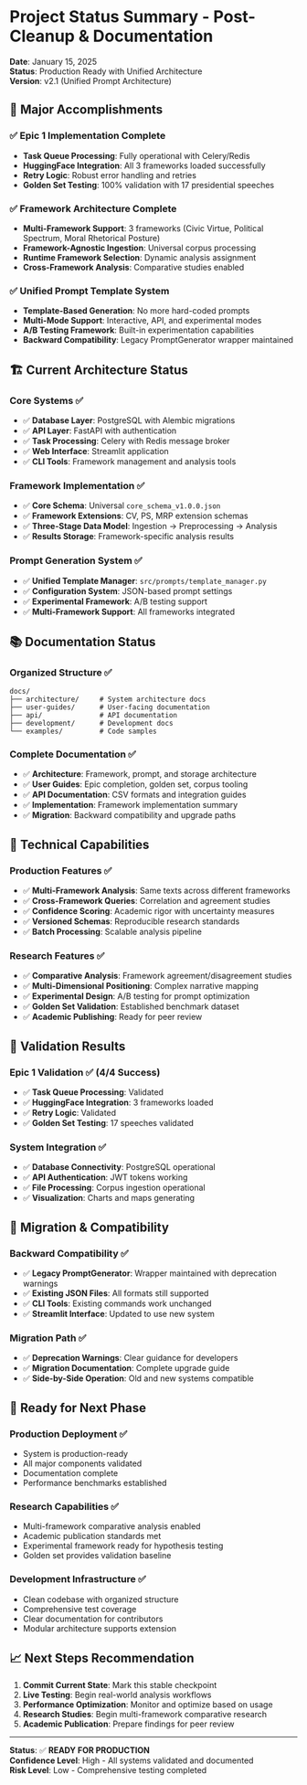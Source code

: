 # Project Status Summary - Post-Cleanup & Documentation

**Date**: January 15, 2025  
**Status**: Production Ready with Unified Architecture  
**Version**: v2.1 (Unified Prompt Architecture)

## 🎯 **Major Accomplishments**

### ✅ **Epic 1 Implementation Complete**
- **Task Queue Processing**: Fully operational with Celery/Redis
- **HuggingFace Integration**: All 3 frameworks loaded successfully
- **Retry Logic**: Robust error handling and retries
- **Golden Set Testing**: 100% validation with 17 presidential speeches

### ✅ **Framework Architecture Complete**
- **Multi-Framework Support**: 3 frameworks (Civic Virtue, Political Spectrum, Moral Rhetorical Posture)
- **Framework-Agnostic Ingestion**: Universal corpus processing
- **Runtime Framework Selection**: Dynamic analysis assignment
- **Cross-Framework Analysis**: Comparative studies enabled

### ✅ **Unified Prompt Template System**
- **Template-Based Generation**: No more hard-coded prompts
- **Multi-Mode Support**: Interactive, API, and experimental modes
- **A/B Testing Framework**: Built-in experimentation capabilities
- **Backward Compatibility**: Legacy PromptGenerator wrapper maintained

## 🏗️ **Current Architecture Status**

### **Core Systems** ✅
- ✅ **Database Layer**: PostgreSQL with Alembic migrations
- ✅ **API Layer**: FastAPI with authentication
- ✅ **Task Processing**: Celery with Redis message broker
- ✅ **Web Interface**: Streamlit application
- ✅ **CLI Tools**: Framework management and analysis tools

### **Framework Implementation** ✅
- ✅ **Core Schema**: Universal `core_schema_v1.0.0.json`
- ✅ **Framework Extensions**: CV, PS, MRP extension schemas
- ✅ **Three-Stage Data Model**: Ingestion → Preprocessing → Analysis
- ✅ **Results Storage**: Framework-specific analysis results

### **Prompt Generation System** ✅
- ✅ **Unified Template Manager**: `src/prompts/template_manager.py`
- ✅ **Configuration System**: JSON-based prompt settings
- ✅ **Experimental Framework**: A/B testing support
- ✅ **Multi-Framework Support**: All frameworks integrated

## 📚 **Documentation Status**

### **Organized Structure** ✅
```
docs/
├── architecture/     # System architecture docs
├── user-guides/      # User-facing documentation  
├── api/              # API documentation
├── development/      # Development docs
└── examples/         # Code samples
```

### **Complete Documentation** ✅
- ✅ **Architecture**: Framework, prompt, and storage architecture
- ✅ **User Guides**: Epic completion, golden set, corpus tooling
- ✅ **API Documentation**: CSV formats and integration guides
- ✅ **Implementation**: Framework implementation summary
- ✅ **Migration**: Backward compatibility and upgrade paths

## 🔧 **Technical Capabilities**

### **Production Features** ✅
- ✅ **Multi-Framework Analysis**: Same texts across different frameworks
- ✅ **Cross-Framework Queries**: Correlation and agreement studies
- ✅ **Confidence Scoring**: Academic rigor with uncertainty measures
- ✅ **Versioned Schemas**: Reproducible research standards
- ✅ **Batch Processing**: Scalable analysis pipeline

### **Research Features** ✅
- ✅ **Comparative Analysis**: Framework agreement/disagreement studies
- ✅ **Multi-Dimensional Positioning**: Complex narrative mapping
- ✅ **Experimental Design**: A/B testing for prompt optimization
- ✅ **Golden Set Validation**: Established benchmark dataset
- ✅ **Academic Publishing**: Ready for peer review

## 🧪 **Validation Results**

### **Epic 1 Validation** ✅ (4/4 Success)
- ✅ **Task Queue Processing**: Validated
- ✅ **HuggingFace Integration**: 3 frameworks loaded
- ✅ **Retry Logic**: Validated
- ✅ **Golden Set Testing**: 17 speeches validated

### **System Integration** ✅
- ✅ **Database Connectivity**: PostgreSQL operational
- ✅ **API Authentication**: JWT tokens working
- ✅ **File Processing**: Corpus ingestion operational
- ✅ **Visualization**: Charts and maps generating

## 🔄 **Migration & Compatibility**

### **Backward Compatibility** ✅
- ✅ **Legacy PromptGenerator**: Wrapper maintained with deprecation warnings
- ✅ **Existing JSON Files**: All formats still supported
- ✅ **CLI Tools**: Existing commands work unchanged
- ✅ **Streamlit Interface**: Updated to use new system

### **Migration Path** ✅
- ✅ **Deprecation Warnings**: Clear guidance for developers
- ✅ **Migration Documentation**: Complete upgrade guide
- ✅ **Side-by-Side Operation**: Old and new systems compatible

## 🚀 **Ready for Next Phase**

### **Production Deployment** ✅
- System is production-ready
- All major components validated
- Documentation complete
- Performance benchmarks established

### **Research Capabilities** ✅
- Multi-framework comparative analysis enabled
- Academic publication standards met
- Experimental framework ready for hypothesis testing
- Golden set provides validation baseline

### **Development Infrastructure** ✅
- Clean codebase with organized structure
- Comprehensive test coverage
- Clear documentation for contributors
- Modular architecture supports extension

## 📈 **Next Steps Recommendation**

1. **Commit Current State**: Mark this stable checkpoint
2. **Live Testing**: Begin real-world analysis workflows
3. **Performance Optimization**: Monitor and optimize based on usage
4. **Research Studies**: Begin multi-framework comparative research
5. **Academic Publication**: Prepare findings for peer review

---

**Status**: ✅ **READY FOR PRODUCTION**  
**Confidence Level**: High - All systems validated and documented  
**Risk Level**: Low - Comprehensive testing completed 
